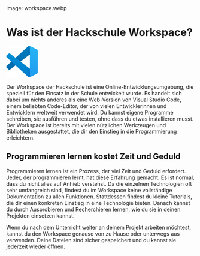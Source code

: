 <div class='meta'>
image: workspace.webp
</div>

# Was ist der Hackschule Workspace?

<img class='r' style='width: 6em;' src='vscode.png'>

<p class='abstract'>
Der Workspace der Hackschule ist eine Online-Entwicklungsumgebung, die speziell für den Einsatz in der Schule entwickelt wurde.
Es handelt sich dabei um nichts anderes als eine Web-Version von Visual Studio Code, einem beliebten Code-Editor, der von vielen Entwicklerinnen und Entwicklern weltweit verwendet wird. Du kannst eigene Programme schreiben, sie ausführen und testen, ohne dass du etwas installieren musst. Der Workspace ist bereits mit vielen nützlichen Werkzeugen und Bibliotheken ausgestattet, die dir den Einstieg in die Programmierung erleichtern.
</p>

## Programmieren lernen kostet Zeit und Geduld

Programmieren lernen ist ein Prozess, der viel Zeit und Geduld erfordert. Jeder, der programmieren lernt, hat diese Erfahrung gemacht. Es ist normal, dass du nicht alles auf Anhieb verstehst. Da die einzelnen Technologien oft sehr umfangreich sind, findest du im Workspace keine vollständige Dokumentation zu allen Funktionen. Stattdessen findest du  kleine Tutorials, die dir einen konkreten Einstieg in eine Technologie bieten. Danach kannst du durch Ausprobieren und Recherchieren lernen, wie du sie in deinen Projekten einsetzen kannst.

Wenn du nach dem Unterricht weiter an deinem Projekt arbeiten möchtest, kannst du den Workspace genauso von zu Hause oder unterwegs aus verwenden. Deine Dateien sind sicher gespeichert und du kannst sie jederzeit wieder öffnen.
